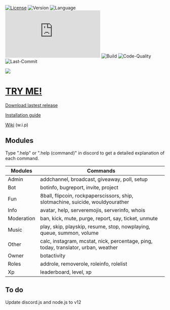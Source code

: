 [![License](https://img.shields.io/github/license/mirko93s/Chill)](https://opensource.org/licenses/Apache-2.0)
![Version](https://img.shields.io/github/v/release/mirko93s/Chill?color=8A2BE2)
![Language](https://img.shields.io/github/languages/top/mirko93s/Chill)
![discord.js](https://img.shields.io/github/package-json/dependency-version/mirko93s/Chill/discord.js)
![Build](https://img.shields.io/appveyor/ci/mirko93s/chill)
![Code-Quality](https://img.shields.io/codefactor/grade/github/mirko93s/Chill)
![Last-Commit](https://img.shields.io/github/last-commit/mirko93s/Chill)

<img src="https://s7.gifyu.com/images/chill.gif" data-canonical-src="https://s7.gifyu.com/images/chill.gif" />

# [TRY ME!](https://discord.gg/2ktWcAb)

[Download lastest release](https://github.com/mirko93s/Chill/releases/latest)

[Installation guide](https://github.com/mirko93s/Chill/wiki/Installation)

[Wiki](https://github.com/mirko93s/Chill/wiki) (w.i.p)

## Modules
Type ".help" or ".help (command)" in discord to get a detailed explanation of each command.

| Modules | Commands |
| ------ | ------ |
| Admin | addchannel, broadcast, giveaway, poll, setup |
| Bot | botinfo, bugreport, invite, project |
| Fun | 8ball, flipcoin, rockpaperscissors, ship, slotmachine, suicide, wouldyourather |
| Info | avatar, help, serveremojis, serverinfo, whois |
| Moderation | ban, kick, mute, purge, report, say, ticket, unmute |
| Music | play, skip, playskip, resume, stop, nowplaying, queue, summon, volume |
| Other | calc, instagram, mcstat, nick, percentage, ping, today, translator, urban, weather |
| Owner | botactivity |
| Roles | addrole, removerole, roleinfo, rolelist |
| Xp | leaderboard, level, xp |

## To do
Update discord.js and node.js to v12

[//]: # (Hidden stuff)
<!--
## Support on Beerpay
Hey dude! Help me out for a couple of :beers:!  
[![Beerpay](https://beerpay.io/mirko93s/Chill/badge.svg?style=beer)](https://beerpay.io/mirko93s/Chill)
-->

